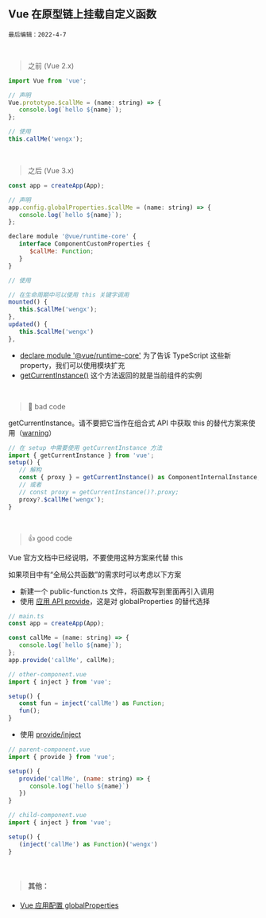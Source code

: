## Vue 在原型链上挂载自定义函数

`最后编辑：2022-4-7`

<br>

> 之前 (Vue 2.x)

```javascript
import Vue from 'vue';

// 声明
Vue.prototype.$callMe = (name: string) => {
   console.log(`hello ${name}`);
};

// 使用
this.callMe('wengx');
```

<br>

> 之后 (Vue 3.x)

```javascript
const app = createApp(App);

// 声明
app.config.globalProperties.$callMe = (name: string) => {
   console.log(`hello ${name}`);
};

declare module '@vue/runtime-core' {
   interface ComponentCustomProperties {
      $callMe: Function;
   }
}

// 使用

// 在生命周期中可以使用 this 关键字调用
mounted() {
   this.$callMe('wengx');
},
updated() {
   this.$callMe('wengx')
},

```

-  [declare module '@vue/runtime-core'](https://v3.cn.vuejs.org/guide/typescript-support.html#%E4%B8%BA-globalproperties-%E6%89%A9%E5%85%85%E7%B1%BB%E5%9E%8B) 为了告诉 TypeScript 这些新 property，我们可以使用模块扩充
-  [getCurrentInstance()](https://v3.cn.vuejs.org/api/composition-api.html#getcurrentinstance) 这个方法返回的就是当前组件的实例

<br>

> :hankey: bad code

getCurrentInstance。请不要把它当作在组合式 API 中获取 this 的替代方案来使用（[warning](https://v3.cn.vuejs.org/api/composition-api.html#getcurrentinstance)）

```javascript
// 在 setup 中需要使用 getCurrentInstance 方法
import { getCurrentInstance } from 'vue';
setup() {
   // 解构
   const { proxy } = getCurrentInstance() as ComponentInternalInstance;
   // 或者
   // const proxy = getCurrentInstance()?.proxy;
   proxy?.$callMe('wengx');
}
```

<br>

> :+1: good code

Vue 官方文档中已经说明，不要使用这种方案来代替 this

如果项目中有“全局公共函数”的需求时可以考虑以下方案

-  新建一个 public-function.ts 文件，将函数写到里面再引入调用
-  使用 [应用 API provide](https://v3.cn.vuejs.org/api/application-api.html#provide)，这是对 globalProperties 的替代选择

```javascript
// main.ts
const app = createApp(App);

const callMe = (name: string) => {
   console.log(`hello ${name}`);
};
app.provide('callMe', callMe);

// other-component.vue
import { inject } from 'vue';

setup() {
   const fun = inject('callMe') as Function;
   fun();
}
```

-  使用 [provide/inject](https://v3.cn.vuejs.org/guide/composition-api-provide-inject.html#%E4%BD%BF%E7%94%A8-provide)

```javascript
// parent-component.vue
import { provide } from 'vue';

setup() {
   provide('callMe', (name: string) => {
      console.log(`hello ${name}`)
   })
}

// child-component.vue
import { inject } from 'vue';

setup() {
   (inject('callMe') as Function)('wengx')
}
```

<br>

> #### 其他：

-  [Vue 应用配置 globalProperties](https://v3.cn.vuejs.org/api/application-config.html#globalproperties)
